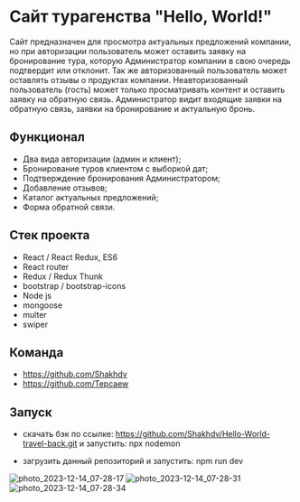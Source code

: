 # Сайт турагенства "Hello, World!"

Сайт предназначен для просмотра актуальных предложений компании, но при авторизации пользователь может оставить заявку на бронирование тура, которую Администратор компании в свою очередь подтвердит или отклонит. Так же авторизованный пользователь может оставлять отзывы о продуктах компании. Неавторизованный пользователь (гость) может только просматривать контент и оставить заявку на обратную связь. Администратор видит входящие заявки на обратную связь, заявки на бронирование и актуальную бронь.

## Функционал

- Два вида авторизации (админ и клиент);
- Бронирование туров клиентом с выборкой дат;
- Подтверждение бронирования Администратором;
- Добавление отзывов;
- Каталог актуальных предложений;
- Форма обратной связи.

## Стек проекта

- React / React Redux, ES6
- React router
- Redux / Redux Thunk
- bootstrap / bootstrap-icons
- Node js
- mongoose
- multer
- swiper

## Команда

- https://github.com/Shakhdv
- https://github.com/Tepcaew

## Запуск
- скачать бэк по ссылке: https://github.com/Shakhdv/Hello-World-travel-back.git
и запустить: npx nodemon

- загрузить данный репозиторий и запустить: npm run dev

![photo_2023-12-14_07-28-17](https://github.com/MShakhabov/Hello-World-travel/assets/143385795/9767b46a-eee7-4829-ae37-ce48b52ad35b)
![photo_2023-12-14_07-28-31](https://github.com/MShakhabov/Hello-World-travel/assets/143385795/6a862b06-5a18-4356-a4ad-32ae48a862b5)
![photo_2023-12-14_07-28-34](https://github.com/MShakhabov/Hello-World-travel/assets/143385795/be2168a2-6cb1-4445-b673-99101b356363)
